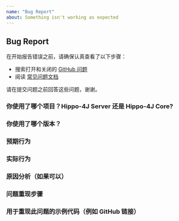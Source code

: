 ```yaml
---
name: "Bug Report"
about: Something isn't working as expected
---
```


## Bug Report

在开始报告错误之前，请确保认真查看了以下步骤：

- 搜索打开和关闭的 [GitHub 问题](https://github.com/longtai-cn/hippo4j/issues)
- 阅读 [常见问题文档](https://hippo4j.cn/pages/9cc27d/)

请在提交问题之前回答这些问题，谢谢。

### 你使用了哪个项目？Hippo-4J Server 还是 Hippo-4J Core?

### 你使用了哪个版本？

### 预期行为

### 实际行为

### 原因分析（如果可以）

### 问题重现步骤

### 用于重现此问题的示例代码（例如 GitHub 链接）
